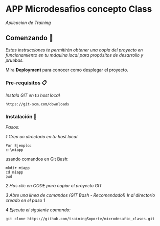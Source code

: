 # APP Microdesafios concepto Class

_Aplicacion de Training_

## Comenzando 🚀

_Estas instrucciones te permitirán obtener una copia del proyecto en funcionamiento en tu máquina local para propósitos de desarrollo y pruebas._

Mira **Deployment** para conocer como desplegar el proyecto.


### Pre-requisitos 📋

_Instala GIT en tu host local_

```
https://git-scm.com/downloads
```

### Instalación 🔧

_Pasos:_

_1 Crea un directorio en tu host local_

```
Por Ejemplo:
c:\miapp
```

usando comandos en Git Bash:

```
mkdir miapp
cd miapp
pwd

```

_2 Has clic en CODE para copiar el proyecto GIT_

_3 Abre una linea de comandos (GIT Bash - Recomendado!) Ir al directorio creado en el paso 1_

_4 Ejecuta el siguiente comando:_

```
git clone https://github.com/trainingSoporte/microdesafio_clases.git

```
